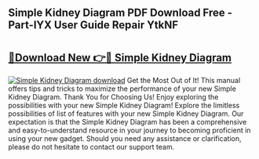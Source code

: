 ## Simple Kidney Diagram PDF Download Free - Part-IYX User Guide Repair YtkNF

# <h2><a href="http://dfhst4n.blite.top/?on=Simple+Kidney+Diagram">🔗Download New 👉🔴 Simple Kidney Diagram</a></h2>

[![Simple Kidney Diagram download](https://i.imgur.com/lujVjoI.png)](http://dfhst4n.blite.top/?on=Simple+Kidney+Diagram)
Get the Most Out of It! This manual offers tips and tricks to maximize the performance of your new Simple Kidney Diagram. Thank You for Choosing Us! Enjoy exploring the possibilities with your new Simple Kidney Diagram! Explore the limitless possibilities of list of features with your new Simple Kidney Diagram. Our expectation is that the Simple Kidney Diagram has been a comprehensive and easy-to-understand resource in your journey to becoming proficient in using your new gadget. Should you need any assistance or clarification, please do not hesitate to contact our support team.
